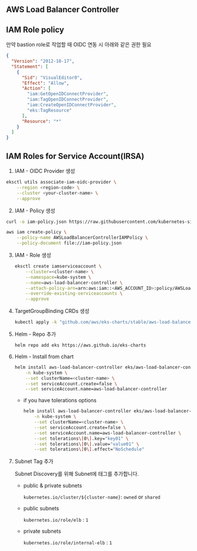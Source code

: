 ## AWS Load Balancer Controller

## IAM Role policy
만약 bastion role로 작업할 때 OIDC 연동 시 아래와 같은 권한 필요
```json
{
  "Version": "2012-10-17",
  "Statement": [
    {
      "Sid": "VisualEditor0",
      "Effect": "Allow",
      "Action": [
        "iam:GetOpenIDConnectProvider",
        "iam:TagOpenIDConnectProvider",
        "iam:CreateOpenIDConnectProvider",
        "eks:TagResource"
      ],
      "Resource": "*"
    }
  ]
}
```


## IAM Roles for Service Account(IRSA)

1. IAM - OIDC Provider 생성

```bash
eksctl utils associate-iam-oidc-provider \
    --region <region-code> \
    --cluster <your-cluster-name> \
    --approve
```

2. IAM - Policy 생성

```bash
curl -o iam-policy.json https://raw.githubusercontent.com/kubernetes-sigs/aws-load-balancer-controller/v2.4.6/docs/install/iam_policy.json
```
```bash
aws iam create-policy \
    --policy-name AWSLoadBalancerControllerIAMPolicy \
    --policy-document file://iam-policy.json
```

3. IAM - Role 생성

    ```bash
    eksctl create iamserviceaccount \
        --cluster=<cluster-name> \
        --namespace=kube-system \
        --name=aws-load-balancer-controller \
        --attach-policy-arn=arn:aws:iam::<AWS_ACCOUNT_ID>:policy/AWSLoadBalancerControllerIAMPolicy \
        --override-existing-serviceaccounts \
        --approve
    ```

4. TargetGroupBinding CRDs 생성

    ```bash
    kubectl apply -k "github.com/aws/eks-charts/stable/aws-load-balancer-controller//crds?ref=master"
    ```

5. Helm - Repo 추가

    ```bash
    helm repo add eks https://aws.github.io/eks-charts
    ```

6. Helm - Install from chart

    ```bash
    helm install aws-load-balancer-controller eks/aws-load-balancer-controller \
        -n kube-system \
        --set clusterName=<cluster-name> \
        --set serviceAccount.create=false \
        --set serviceAccount.name=aws-load-balancer-controller
    ```

    - if you have tolerations options
    
        ```bash
        helm install aws-load-balancer-controller eks/aws-load-balancer-controller \
            -n kube-system \
            --set clusterName=<cluster-name> \
            --set serviceAccount.create=false \
            --set serviceAccount.name=aws-load-balancer-controller \
            --set tolerations\[0\].key="key01" \
            --set tolerations\[0\].value="value01" \
            --set tolerations\[0\].effect="NoSchedule"
        ```
7. Subnet Tag 추가

    Subnet Discovery를 위해 Subnet에 태그를 추가합니다.

    - public & private subnets

        `kubernetes.io/cluster/${cluster-name}`: `owned` or `shared`

    - public subnets

        `kubernetes.io/role/elb` : `1`

    - private subnets

        `kubernetes.io/role/internal-elb` : `1`